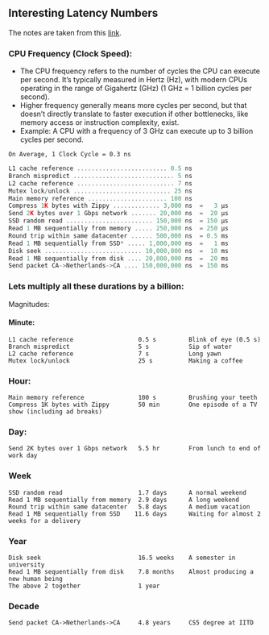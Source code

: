 ## Interesting Latency Numbers

The notes are taken from this [link](https://gist.github.com/hellerbarde/2843375).

### CPU Frequency (Clock Speed):
- The CPU frequency refers to the number of cycles the CPU can execute per second. It’s typically measured in Hertz (Hz), with modern CPUs operating in the range of Gigahertz (GHz) (1 GHz = 1 billion cycles per second).
- Higher frequency generally means more cycles per second, but that doesn’t directly translate to faster execution if other bottlenecks, like memory access or instruction complexity, exist.
- Example: A CPU with a frequency of 3 GHz can execute up to 3 billion cycles per second.

`On Average, 1 Clock Cycle = 0.3 ns`

```cpp
L1 cache reference ......................... 0.5 ns
Branch mispredict ............................ 5 ns
L2 cache reference ........................... 7 ns
Mutex lock/unlock ........................... 25 ns
Main memory reference ...................... 100 ns             
Compress 1K bytes with Zippy ............. 3,000 ns  =   3 µs
Send 2K bytes over 1 Gbps network ....... 20,000 ns  =  20 µs
SSD random read ........................ 150,000 ns  = 150 µs
Read 1 MB sequentially from memory ..... 250,000 ns  = 250 µs
Round trip within same datacenter ...... 500,000 ns  = 0.5 ms
Read 1 MB sequentially from SSD* ..... 1,000,000 ns  =   1 ms
Disk seek ........................... 10,000,000 ns  =  10 ms
Read 1 MB sequentially from disk .... 20,000,000 ns  =  20 ms
Send packet CA->Netherlands->CA .... 150,000,000 ns  = 150 ms
```

### Lets multiply all these durations by a billion:

Magnitudes:

#### Minute:
    L1 cache reference                  0.5 s         Blink of eye (0.5 s)
    Branch mispredict                   5 s           Sip of water
    L2 cache reference                  7 s           Long yawn
    Mutex lock/unlock                   25 s          Making a coffee

### Hour:
    Main memory reference               100 s         Brushing your teeth
    Compress 1K bytes with Zippy        50 min        One episode of a TV show (including ad breaks)

### Day:
    Send 2K bytes over 1 Gbps network   5.5 hr        From lunch to end of work day

### Week
    SSD random read                     1.7 days      A normal weekend
    Read 1 MB sequentially from memory  2.9 days      A long weekend
    Round trip within same datacenter   5.8 days      A medium vacation
    Read 1 MB sequentially from SSD    11.6 days      Waiting for almost 2 weeks for a delivery

### Year
    Disk seek                           16.5 weeks    A semester in university
    Read 1 MB sequentially from disk    7.8 months    Almost producing a new human being
    The above 2 together                1 year

### Decade
    Send packet CA->Netherlands->CA     4.8 years     CS5 degree at IITD